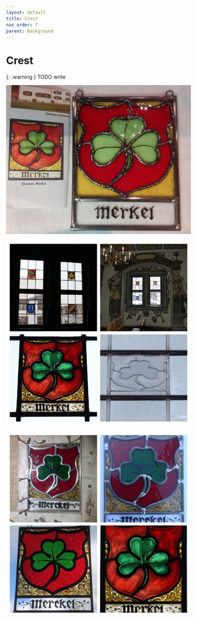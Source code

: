 ```yaml
---
layout: default
title: Crest
nav_order: 7
parent: Background
---
```


# Crest

{: .warning }
TODO write


![Merkel Crest](/images/merkel1.jpg)

![Merkel Crest](/images/merkel2.jpg)

![Merkel Crest](/images/merckel.jpg)


